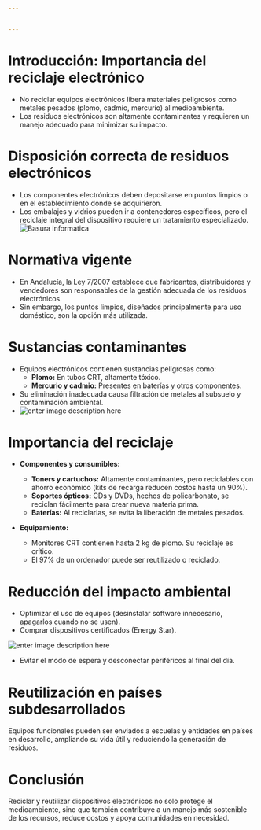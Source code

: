 ```yaml
---


---
```


<h1 id="introducción-importancia-del-reciclaje-electrónico">Introducción: Importancia del reciclaje electrónico</h1>
<ul>
<li>No reciclar equipos electrónicos libera materiales peligrosos como metales pesados (plomo, cadmio, mercurio) al medioambiente.</li>
<li>Los residuos electrónicos son altamente contaminantes y requieren un manejo adecuado para minimizar su impacto.</li>
</ul>
<h1 id="disposición-correcta-de-residuos-electrónicos">Disposición correcta de residuos electrónicos</h1>
<ul>
<li>Los componentes electrónicos deben depositarse en puntos limpios o en el establecimiento donde se adquirieron.</li>
<li>Los embalajes y vidrios pueden ir a contenedores específicos, pero el reciclaje integral del dispositivo requiere un tratamiento especializado.<br>
<img src="https://cdn.agenciasinc.es/var/ezwebin_site/storage/images/_aliases/img_1col/noticias/onu-la-basura-electronica-aumenta-cinco-veces-mas-rapido-que-su-reciclaje/11845921-1-esl-MX/ONU-la-basura-electronica-aumenta-cinco-veces-mas-rapido-que-su-reciclaje.jpg" alt="Basura informatica"></li>
</ul>
<h1 id="normativa-vigente">Normativa vigente</h1>
<ul>
<li>En Andalucía, la Ley 7/2007 establece que fabricantes, distribuidores y vendedores son responsables de la gestión adecuada de los residuos electrónicos.</li>
<li>Sin embargo, los puntos limpios, diseñados principalmente para uso doméstico, son la opción más utilizada.</li>
</ul>
<h1 id="sustancias-contaminantes">Sustancias contaminantes</h1>
<ul>
<li>Equipos electrónicos contienen sustancias peligrosas como:
<ul>
<li><strong>Plomo:</strong> En tubos CRT, altamente tóxico.</li>
<li><strong>Mercurio y cadmio:</strong> Presentes en baterías y otros componentes.</li>
</ul>
</li>
<li>Su eliminación inadecuada causa filtración de metales al subsuelo y contaminación ambiental.</li>
<li><img src="https://www.herbolariosaludnatural.com/img/cms/metales-pesados_2.jpg" alt="enter image description here"></li>
</ul>
<h1 id="importancia-del-reciclaje">Importancia del reciclaje</h1>
<ul>
<li>
<p><strong>Componentes y consumibles:</strong></p>
<ul>
<li><strong>Toners y cartuchos:</strong> Altamente contaminantes, pero reciclables con ahorro económico (kits de recarga reducen costos hasta un 90%).</li>
<li><strong>Soportes ópticos:</strong> CDs y DVDs, hechos de policarbonato, se reciclan fácilmente para crear nueva materia prima.</li>
<li><strong>Baterías:</strong> Al reciclarlas, se evita la liberación de metales pesados.</li>
</ul>
</li>
<li>
<p><strong>Equipamiento:</strong></p>
<ul>
<li>Monitores CRT contienen hasta 2 kg de plomo. Su reciclaje es crítico.</li>
<li>El 97% de un ordenador puede ser reutilizado o reciclado.</li>
</ul>
</li>
</ul>
<h1 id="reducción-del-impacto-ambiental">Reducción del impacto ambiental</h1>
<ul>
<li>Optimizar el uso de equipos (desinstalar software innecesario, apagarlos cuando no se usen).</li>
<li>Comprar dispositivos certificados (Energy Star).</li>
</ul>
<p><img src="https://upload.wikimedia.org/wikipedia/commons/thumb/7/73/Energy_Star_logo.svg/250px-Energy_Star_logo.svg.png" alt="enter image description here"></p>
<ul>
<li>Evitar el modo de espera y desconectar periféricos al final del día.</li>
</ul>
<h1 id="reutilización-en-países-subdesarrollados">Reutilización en países subdesarrollados</h1>
<p>Equipos funcionales pueden ser enviados a escuelas y entidades en países en desarrollo, ampliando su vida útil y reduciendo la generación de residuos.</p>
<h1 id="conclusión">Conclusión</h1>
<p>Reciclar y reutilizar dispositivos electrónicos no solo protege el medioambiente, sino que también contribuye a un manejo más sostenible de los recursos, reduce costos y apoya comunidades en necesidad.</p>

